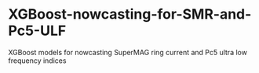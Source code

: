 # XGBoost-nowcasting-for-SMR-and-Pc5-ULF
XGBoost models for nowcasting SuperMAG ring current and Pc5 ultra low frequency indices
